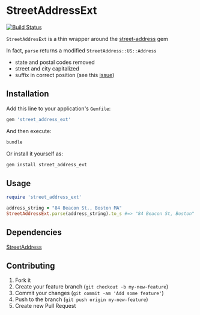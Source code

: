 # StreetAddressExt

[![Build Status](https://travis-ci.org/zhon/street_address_ext.png)](https://travis-ci.org/zhon/street_address_ext)

``StreetAddresExt`` is a thin wrapper around the [street-address](https://github.com/derrek/street-address) gem

In fact, ``parse`` returns a modified ``StreetAddress::US::Address``

 - state and postal codes removed
 - street and city capitalized
 - suffix in correct position (see this [issue](https://github.com/derrek/street-address/issues/9))



## Installation

Add this line to your application's ``Gemfile``:

```ruby
gem 'street_address_ext'
```

And then execute:

```bash
bundle
```

Or install it yourself as:

```bash
gem install street_address_ext
```


## Usage

```ruby
require 'street_address_ext'

address_string = "84 Beacon St., Boston MA"
StreetAddressExt.parse(address_string).to_s #=> "84 Beacon St, Boston"
```

## Dependencies

[StreetAddress](https://github.com/derrek/street-address)

## Contributing

1. Fork it
2. Create your feature branch (`git checkout -b my-new-feature`)
3. Commit your changes (`git commit -am 'Add some feature'`)
4. Push to the branch (`git push origin my-new-feature`)
5. Create new Pull Request

